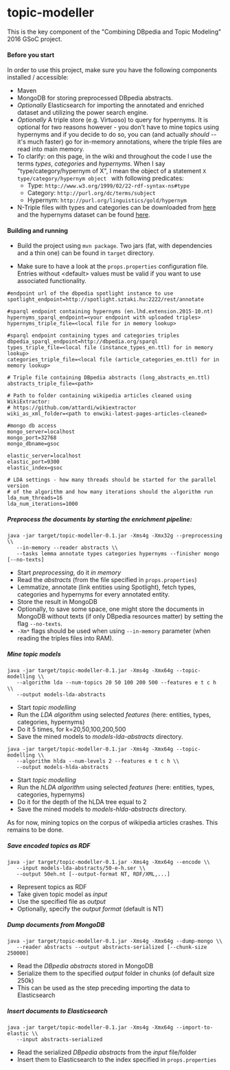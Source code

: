 # topic-modeller

This is the key component of the "Combining DBpedia and Topic Modeling" 2016 GSoC project.

#### Before you start

In order to use this project, make sure you have the following components installed / accessible:

* Maven
* MongoDB for storing preprocessed DBpedia abstracts.
* _Optionally_ Elasticsearch for importing the annotated and enriched dataset and utilizing the power search engine.
* _Optionally_ A triple store (e.g. Virtuoso) to query for hypernyms. It is optional for two reasons however - you don't have to mine topics using hypernyms and if you decide to do so, you can (and actually _should_ -- it's much faster) go for in-memory annotations, where the triple files are read into main memory.
* To clarify: on this page, in the wiki and throughout the code I use the terms _types_, _categories_ and _hypernyms_. When I say "type/category/hypernym of X", I mean the object of a statement `X type/category/hypernym object ` with following predicates:
  * Type: `http://www.w3.org/1999/02/22-rdf-syntax-ns#type`
  * Category: `http://purl.org/dc/terms/subject`
  * Hypernym: `http://purl.org/linguistics/gold/hypernym`
* N-Triple files with types and categories can be downloaded from [here](http://wiki.dbpedia.org/Downloads2015-10) and the hypernyms dataset can be found [here](http://ner.vse.cz/datasets/linkedhypernyms/).

#### Building and running

* Build the project using `mvn package`. Two jars (fat, with dependencies and a thin one) can be found in `target` directory.

* Make sure to have a look at the `props.properties` configuration file.
Entries without &lt;default&gt; values must be valid if you want to use associated functionality.

```
#endpoint url of the dbpedia spotlight instance to use
spotlight_endpoint=http://spotlight.sztaki.hu:2222/rest/annotate

#sparql endpoint containing hypernyms (en.lhd.extension.2015-10.nt)
hypernyms_sparql_endpoint=<your endpoint with uploaded triples>
hypernyms_triple_file=<local file for in memory lookup>

#sparql endpoint containing types and categories triples
dbpedia_sparql_endpoint=http://dbpedia.org/sparql
types_triple_file=<local file (instance_types_en.ttl) for in memory lookup>
categories_triple_file=<local file (article_categories_en.ttl) for in memory lookup>

# Triple file containing DBpedia abstracts (long_abstracts_en.ttl)
abstracts_triple_file=<path>

# Path to folder containing wikipedia articles cleaned using WikiExtractor:
# https://github.com/attardi/wikiextractor
wiki_as_xml_folder=<path to enwiki-latest-pages-articles-cleaned>

#mongo db access
mongo_server=localhost
mongo_port=32768
mongo_dbname=gsoc

elastic_server=localhost
elastic_port=9300
elastic_index=gsoc

# LDA settings - how many threads should be started for the parallel version
# of the algorithm and how many iterations should the algorithm run
lda_num_threads=16
lda_num_iterations=1000
```

##### Preprocess the documents by starting the enrichment pipeline:

```
java -jar target/topic-modeller-0.1.jar -Xms4g -Xmx32g --preprocessing \\
   --in-memory --reader abstracts \\
   --tasks lemma annotate types categories hypernyms --finisher mongo [--no-texts]
```

* Start _preprocessing_, do it _in memory_
* Read the _abstracts_ (from the file specified in `props.properties`)
* Lemmatize, annotate (link entities using Spotlight), fetch types, categories and hypernyms for every annotated entity.
* Store the result in MongoDB
* Optionally, to save some space, one might store the documents in MongoDB without texts (if only DBpedia resources matter) by setting the flag `--no-texts`.
* `-Xm*` flags should be used when using `--in-memory` parameter (when reading the triples files into RAM).

##### Mine topic models

```
java -jar target/topic-modeller-0.1.jar -Xms4g -Xmx64g --topic-modelling \\
   --algorithm lda --num-topics 20 50 100 200 500 --features e t c h \\
   --output models-lda-abstracts
```

* Start _topic modelling_
* Run the _LDA algorithm_ using selected _features_ (here: entities, types, categories, hypernyms)
* Do it 5 times, for k=20,50,100,200,500
* Save the mined models to _models-lda-abstracts_ directory.

```
java -jar target/topic-modeller-0.1.jar -Xms4g -Xmx64g --topic-modelling \\
   --algorithm hlda --num-levels 2 --features e t c h \\
   --output models-hlda-abstracts
```

* Start _topic modelling_
* Run the _hLDA algorithm_ using selected _features_ (here: entities, types, categories, hypernyms)
* Do it for the depth of the hLDA tree equal to 2
* Save the mined models to _models-hlda-abstracts_ directory.

As for now, mining topics on the corpus of wikipedia articles crashes. This remains to be done.

##### Save encoded topics as RDF

```
java -jar target/topic-modeller-0.1.jar -Xms4g -Xmx64g --encode \\
   --input models-lda-abstracts/50-e-h.ser \\
   --output 50eh.nt [--output-format NT, RDF/XML,...]
```

* Represent topics as RDF
* Take given topic model as _input_
* Use the specified file as _output_
* Optionally, specify the _output format_ (default is NT)

##### Dump documents from MongoDB

```
java -jar target/topic-modeller-0.1.jar -Xms4g -Xmx64g --dump-mongo \\
   --reader abstracts --output abstracts-serialized [--chunk-size 250000]
```

* Read the _DBpedia abstracts_ stored in MongoDB
* Serialize them to the specified _output_ folder in chunks (of default size 250k)
* This can be used as the step preceding importing the data to Elasticsearch

##### Insert documents to Elasticsearch

```
java -jar target/topic-modeller-0.1.jar -Xms4g -Xmx64g --import-to-elastic \\
   --input abstracts-serialized
```

* Read the serialized _DBpedia abstracts_ from the _input_ file/folder
* Insert them to Elasticsearch to the index specified in `props.properties`
